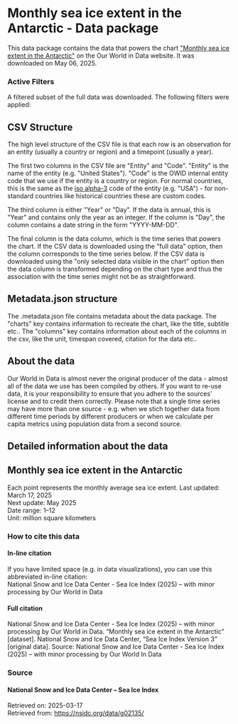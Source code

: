 # Monthly sea ice extent in the Antarctic - Data package

This data package contains the data that powers the chart ["Monthly sea ice extent in the Antarctic"](https://ourworldindata.org/grapher/monthly-sea-ice-extent-in-the-antarctic?v=1&csvType=full&useColumnShortNames=false) on the Our World in Data website. It was downloaded on May 06, 2025.

### Active Filters

A filtered subset of the full data was downloaded. The following filters were applied:

## CSV Structure

The high level structure of the CSV file is that each row is an observation for an entity (usually a country or region) and a timepoint (usually a year).

The first two columns in the CSV file are "Entity" and "Code". "Entity" is the name of the entity (e.g. "United States"). "Code" is the OWID internal entity code that we use if the entity is a country or region. For normal countries, this is the same as the [iso alpha-3](https://en.wikipedia.org/wiki/ISO_3166-1_alpha-3) code of the entity (e.g. "USA") - for non-standard countries like historical countries these are custom codes.

The third column is either "Year" or "Day". If the data is annual, this is "Year" and contains only the year as an integer. If the column is "Day", the column contains a date string in the form "YYYY-MM-DD".

The final column is the data column, which is the time series that powers the chart. If the CSV data is downloaded using the "full data" option, then the column corresponds to the time series below. If the CSV data is downloaded using the "only selected data visible in the chart" option then the data column is transformed depending on the chart type and thus the association with the time series might not be as straightforward.

## Metadata.json structure

The .metadata.json file contains metadata about the data package. The "charts" key contains information to recreate the chart, like the title, subtitle etc.. The "columns" key contains information about each of the columns in the csv, like the unit, timespan covered, citation for the data etc..

## About the data

Our World in Data is almost never the original producer of the data - almost all of the data we use has been compiled by others. If you want to re-use data, it is your responsibility to ensure that you adhere to the sources' license and to credit them correctly. Please note that a single time series may have more than one source - e.g. when we stich together data from different time periods by different producers or when we calculate per capita metrics using population data from a second source.

## Detailed information about the data


## Monthly sea ice extent in the Antarctic
Each point represents the monthly average sea ice extent.
Last updated: March 17, 2025  
Next update: May 2025  
Date range: 1–12  
Unit: million square kilometers  


### How to cite this data

#### In-line citation
If you have limited space (e.g. in data visualizations), you can use this abbreviated in-line citation:  
National Snow and Ice Data Center - Sea Ice Index (2025) – with minor processing by Our World in Data

#### Full citation
National Snow and Ice Data Center - Sea Ice Index (2025) – with minor processing by Our World in Data. “Monthly sea ice extent in the Antarctic” [dataset]. National Snow and Ice Data Center, “Sea Ice Index Version 3” [original data].
Source: National Snow and Ice Data Center - Sea Ice Index (2025) – with minor processing by Our World In Data

### Source

#### National Snow and Ice Data Center – Sea Ice Index
Retrieved on: 2025-03-17  
Retrieved from: https://nsidc.org/data/g02135/  


    